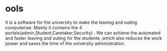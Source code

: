 # ools
It is a software for the university to make the leaving and outing computerise. Mainly it contains the 4 portals(admin,Student,Caretaker,Security) . We can achieve the automated and faster leaving and outing for the students ,which also reduces the work power and saves the time of the university administration.
